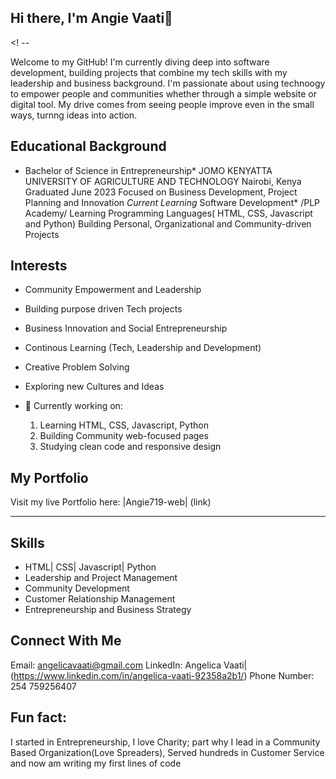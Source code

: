 ## Hi there, I'm Angie Vaati👋
    
<! --

Welcome to my GitHub! I'm currently diving deep into software development, building projects that combine my tech skills with my leadership and business background. I'm passionate about using technoogy to empower people and communities whether through a simple website or digital tool. My drive comes from seeing people improve even in the small ways, turnng ideas into action.

## Educational Background
* Bachelor of Science in Entrepreneurship*
JOMO KENYATTA UNIVERSITY OF AGRICULTURE AND TECHNOLOGY
Nairobi, Kenya
Graduated June 2023
Focused on Business Development, Project Planning and Innovation
*Current Learning* Software Development*
/PLP Academy/
Learning Programming Languages( HTML, CSS, Javascript and Python)
Building Personal, Organizational and Community-driven Projects

## Interests
- Community Empowerment and Leadership
- Building purpose driven Tech projects
- Business Innovation and Social Entrepreneurship
- Continous Learning (Tech, Leadership and Development)
- Creative Problem Solving
- Exploring new Cultures and Ideas


- 🔭 Currently working on:
  1. Learning HTML, CSS, Javascript, Python
  2. Building Community web-focused pages
  3. Studying clean code and responsive design

 ## My Portfolio
 Visit my live Portfolio here: |Angie719-web| (link)
 
 ---
 
## Skills
 - HTML| CSS| Javascript| Python
 - Leadership and Project Management
 - Community Development
 - Customer Relationship Management
 - Entrepreneurship and Business Strategy


  
## Connect With Me
Email: angelicavaati@gmail.com
LinkedIn: Angelica Vaati| (https://www.linkedin.com/in/angelica-vaati-92358a2b1/)
Phone Number: 254 759256407
  
  
## Fun fact: 
I started in Entrepreneurship, I love Charity; part why I lead in a Community Based Organization(Love Spreaders), Served hundreds in Customer Service and now am writing my first lines of code

